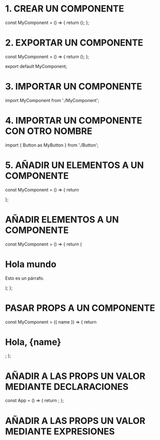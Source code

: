 # 1. CREAR UN COMPONENTE

const MyComponent = () => {
  return ();
};

# 2. EXPORTAR UN COMPONENTE

const MyComponent = () => {
  return ();
};

export default MyComponent;

# 3. IMPORTAR UN COMPONENTE

import MyComponent from './MyComponent';

# 4. IMPORTAR UN COMPONENTE CON OTRO NOMBRE

import { Button as MyButton } from './Button';

# 5. AÑADIR UN ELEMENTOS A UN COMPONENTE

const MyComponent = () => {
  return <div></div>
};

# AÑADIR ELEMENTOS A UN COMPONENTE

const MyComponent = () => {
  return (
    <div>
      <h1>Hola mundo</h1>
      <p>Esto es un párrafo.</p>
    </div>
  );
};


# PASAR PROPS A UN COMPONENTE

const MyComponent = ({ name }) => {
  return <h1>Hola, {name}</h1>;
};

# AÑADIR A LAS PROPS UN VALOR MEDIANTE DECLARACIONES

const App = () => {
  return <MyComponent name="Juan" />;
};

# AÑADIR A LAS PROPS UN VALOR MEDIANTE EXPRESIONES

